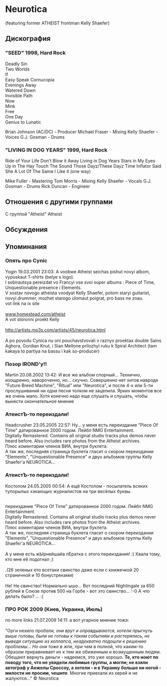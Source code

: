 # Neurotica

(featuring former ATHEIST frontman Kelly Shaefer)

## Дискография

### "SEED" 1998, Hard Rock

Deadly Sin   
Two Worlds    
If   
Easy Speak 
Cornucopia   
Evenings Away  
Watered Down  
Invisible Path  
Now  
Mink  
Free  
One Day   
Genius to Lunatic 


Brian Johnson (AC/DC) -  Producer 
Michael Fraser  -  Mixing 
Kelly Shaefer  -  Voices 
G.J. Gosman  -  Drums 



### "LIVING IN DOG YEARS" 1999, Hard Rock

Ride of Your Life 
Don't Blow it Away 
Living in Dog Years 
Stars in My Eyes 
Up in The Hay 
Touch The Sound 
Those Dayz/These Dayz 
Time Inflator 
Said She 
A Lot Of The Same 
I Like it (one way) 


Mike Fuller  -  Mastering 
Tom Morris  -  Mixing 
Kelly Shaefer  -  Vocals 
G.J. Gosman  -  Drums 
Rick Duncan  -  Engineer 




## Отношения с другими группами

C группой "Atheist" Atheist

## Обсуждения


## Упоминания

### Опять про Cynic

Yogin 19.03.2001 23:03:
A voobwe Atheist seichas pishut novyi albom, vypuskaut T-shirts (belye s logo).<BR>I sobirautsya pereizdat vo Francyi vse svoi super albums : Piece of Time, Unquestionable presence i Elements.<BR>V sostav novogo atheista vxodyat Kelly Shaefer, potom staryi guitarist, novyi drummer, mozhet starogo ulomaut poigrat, pro bass ne znau.<BR>vot link na ix site<BR><BR>  www.homestead.com/atheist<BR>A vot storonni proekt Kelly<BR><BR><A HREF="http://artists.mp3s.com/artists/45/neurotica.html" target="_blank">http://artists.mp3s.com/artists/45/neurotica.html</A><BR><BR>A po povodu Cynica nu oni pouchavstvovali v raznyx proektax double Sains Aghora, Gordian Knut, i Sian Mellone prilozhyl ruku k Spiral Architect (tam kakaya to partiya na bassu i kak so-producer)<BR>

### Позор IROND'у!!

Martin 20.08.2002 13:42:
И все же альбом спорный... Технично, изощренно, навороченно, но... скучно. Совершенно нет хитов навроде "Future Breed Machine", "Ritual" или "Neurotica", и после 4-х или 5-ти прослушиваний ни одна песня толком не зацепила. Ярких моментов все же очень мало. Хотя конечно надо еще слушать и слушать, чтобы вынести окончательное мнение<BR>

### АтеистЪ-то переиздали!

Headcrusher 23.05.2005 22:57:
Ну... у меня есть переиздание "Piece Of Time" датированное 2000 годом. Лейбл NMG Entertainment.<BR>Digitally Remastered. Contains all original studio tracks plus demos never heard before. Also includes rare photos from the Atheist archives.<BR>Плюс коментарии членов ВИА, внутри буклета.<BR>А так же, последняя страница буклета гласит о скором переиздании "Elements", "Unquestionable Presence" и двух альбомов группы Kelly Shaefer'а NEUROTICA...<BR>

### АтеистЪ-то переиздали!

Костолом 24.05.2005 00:54:
А ещё Костолом - посылатель всяких тупорылых хэкающих журналистов на три весёлых буквы.<BR><BR><DIV CLASS="quote">переиздание "Piece Of Time" датированное 2000 годом. Лейбл NMG Entertainment.<BR>Digitally Remastered. Contains all original studio tracks plus demos never heard before. Also includes rare photos from the Atheist archives.<BR>Плюс коментарии членов ВИА, внутри буклета.<BR>А так же, последняя страница буклета гласит о скором переиздании "Elements", "Unquestionable Presence" и двух альбомов группы Kelly Shaefer'а NEUROTICA...</DIV><BR>А у меня есть жЫрнейшайа пЕратка с этого переиздания! :) Хвала тому, кто мне её подогнал ;)<BR><BR><DIV CLASS="quote">.(26 зеленых ето всетаки свинство даже если с книжечкой 20 страничной и 10 бонустреками)</DIV><BR>Не! Не свинство! Нормально ышо... Вот последний Nightingale за 650 рублей в Союзе против 500 на Горбе - вот это свинство... :-0 А что делать было? ... :(<BR>

### ПРО РОК 2009 (Киев, Украина, Июль)

no more links 21.07.2009 14:11:
а вот угарное мнение тожэ:<BR><BR>"Орги нехило про*бали, они врут и оправдываются, хотели прыгнуть выше головы, были не готовы к таким событиям и растерялись, не выведя ситуацию из коллапса, неадекватно подошли к решению проблемы... Но они тоже в ж*пе, при чем в полной, что каким-то образом приравнивает их к тем же обиженным и возмущенным людям. Обещают вернуть деньги - надеемся, это уже хорошо. <B>Те, кто ноют по поводу того, что не увидели любимые группы, а могли; не взяли автограф у Анжелы Сроссоу, а хотели - и в Украину больше ни ногой - милости не просим, чешите</B>. Многие приехали из херей и не жалуются..." © Neurotica

